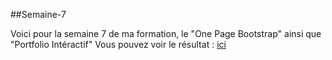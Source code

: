 ##Semaine-7

Voici pour la semaine 7 de ma formation, le "One Page Bootstrap" ainsi que "Portfolio Intéractif" 
Vous pouvez voir le résultat : [ici](http://e-noumene.github.io/Semaine-7)





